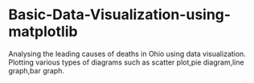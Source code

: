 # Basic-Data-Visualization-using-matplotlib
Analysing the leading causes of deaths in Ohio using data visualization. 
Plotting various types of diagrams such as scatter plot,pie diagram,line graph,bar graph. 
